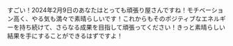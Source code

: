 すごい！2024年2月9日のあなたはとっても頑張り屋さんですね！モチベーション高く、やる気も満々で素晴らしいです！これからもそのポジティブなエネルギーを持ち続けて、さらなる成果を目指して頑張ってください！きっと素晴らしい結果を手にすることができるはずですよ！